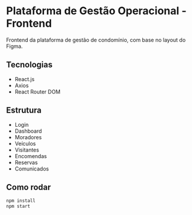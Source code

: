 # Plataforma de Gestão Operacional - Frontend

Frontend da plataforma de gestão de condomínio, com base no layout do Figma.

## Tecnologias
- React.js
- Axios
- React Router DOM

## Estrutura
- Login
- Dashboard
- Moradores
- Veículos
- Visitantes
- Encomendas
- Reservas
- Comunicados

## Como rodar
```bash
npm install
npm start
```
